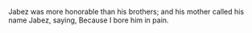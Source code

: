 Jabez was more honorable than his brothers; and his mother called his name Jabez, saying, Because I bore him in pain.
